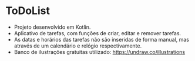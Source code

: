 # ToDoList
- Projeto desenvolvido em Kotlin.
- Aplicativo de tarefas, com funções de criar, editar e remover tarefas.
- As datas e horários das tarefas não são inseridas de forma manual, mas através de um calendário e relógio respectivamente.
- Banco de ilustrações gratuitas utilizado: https://undraw.co/illustrations
